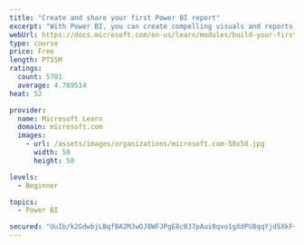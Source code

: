 ```yaml
---
title: "Create and share your first Power BI report"
excerpt: "With Power BI, you can create compelling visuals and reports. In this module, you learn how to use Power BI Desktop to connect to data, build visuals, and create a report that you can share with others in your organization. You then learn how to publish the report to the Power BI service, so that others can see your insights and benefit from your work."
webUrl: https://docs.microsoft.com/en-us/learn/modules/build-your-first-power-bi-report/
type: course
price: Free
length: PT55M
ratings:
  count: 5701
  average: 4.769514
heat: 52

provider:
  name: Microsoft Learn
  domain: microsoft.com
  images:
    - url: /assets/images/organizations/microsoft.com-50x50.jpg
      width: 50
      height: 50

levels:
  - Beginner

topics:
  - Power BI

secured: "UuIb/k2GdwbjLBqfBA2MJwOJ8WFJPgE8cB37pAui0qvo1gXdPU8qqYjdSXkF+q1hNeRDWecRjT+esfskhNY3mwowcdajV5JFzLfFQbbVMPCt6q2iYuIFxl9mHYlhVEf0FQn3UzgEq0az82h5jmLLg2MxH/ikoofHSPMtTs8FB1NdYKPbzpekufnquBpF81u+YuU87/h6LoBuqeb+rxYhKUu8i16AP7zWgRoIGSe9TcN90rPtnvh2uTA5ur9P5D3RnJZXbysUdaE49E8REWaE6L71X2Gw/OqoqqRfjh0ZywFcjArYOnPHCaMNa1Nyjmw+8Zs9CX1s/A4+5Zdz6tIGpaRuI/wILNy6Bw8Mq81qN1jkjooI5K/TUcnG+TkP0tsMBiVQziL/xXl5bRtbYZaeK9gpCjf+doG9wgdRdSA83LM=;crCoNRtDOBAO1Rx+qo9SLA=="
---
```


